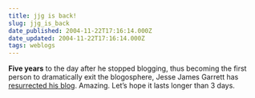 ```yaml
---
title: jjg is back!
slug: jjg_is_back
date_published: 2004-11-22T17:16:14.000Z
date_updated: 2004-11-22T17:16:14.000Z
tags: weblogs
---
```


**Five years** to the day after he stopped blogging, thus becoming the first person to dramatically exit the blogosphere, Jesse James Garrett has [resurrected his blog](http://blog.jjg.net/). Amazing. Let’s hope it lasts longer than 3 days.
